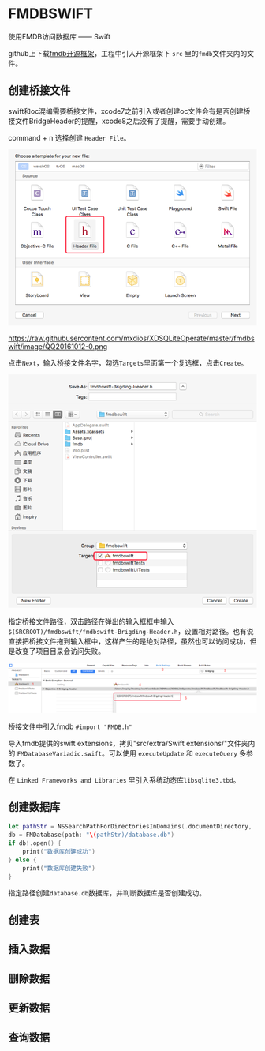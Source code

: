 # FMDBSWIFT

使用FMDB访问数据库 —— Swift

github上下载[fmdb开源框架](https://github.com/ccgus/fmdb)，工程中引入开源框架下 `src` 里的`fmdb`文件夹内的文件。

## 创建桥接文件

swift和oc混编需要桥接文件，xcode7之前引入或者创建oc文件会有是否创建桥接文件BridgeHeader的提醒，xcode8之后没有了提醒，需要手动创建。

command + n 选择创建 `Header File`。

![img](https://raw.githubusercontent.com/mxdios/XDSQLiteOperate/master/fmdbswift/image/QQ20161012-0.png)

https://raw.githubusercontent.com/mxdios/XDSQLiteOperate/master/fmdbswift/image/QQ20161012-0.png

点击`Next`，输入桥接文件名字，勾选`Targets`里面第一个复选框，点击`Create`。

![img](https://raw.githubusercontent.com/mxdios/XDSQLiteOperate/master/fmdbswift/image/QQ20161012-1.png)

指定桥接文件路径，双击路径在弹出的输入框框中输入`$(SRCROOT)/fmdbswift/fmdbswift-Brigding-Header.h`，设置相对路径。也有说直接把桥接文件拖到输入框中，这样产生的是绝对路径，虽然也可以访问成功，但是改变了项目目录会访问失败。

![img](https://raw.githubusercontent.com/mxdios/XDSQLiteOperate/master/fmdbswift/image/QQ20161012-2.png)

桥接文件中引入fmdb `#import "FMDB.h"`

导入fmdb提供的swift extensions，拷贝"src/extra/Swift extensions/"文件夹内的 `FMDatabaseVariadic.swift`。可以使用 `executeUpdate` 和 `executeQuery` 多参数了。

在 `Linked Frameworks and Libraries` 里引入系统动态库`libsqlite3.tbd`。

## 创建数据库

```Swift
let pathStr = NSSearchPathForDirectoriesInDomains(.documentDirectory, .userDomainMask, true).first!
db = FMDatabase(path: "\(pathStr)/database.db")
if db!.open() {
    print("数据库创建成功")
} else {
    print("数据库创建失败")
}
```

指定路径创建`database.db`数据库，并判断数据库是否创建成功。

## 创建表


## 插入数据


## 删除数据


## 更新数据



## 查询数据

